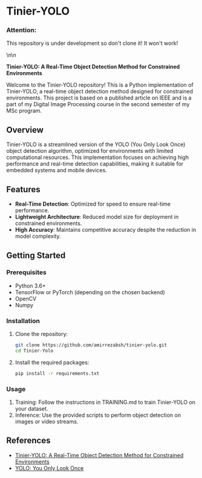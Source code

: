 # Tinier-YOLO

### Attention:
This repository is under development so don't clone it! It won't work! 

\n\n

**Tinier-YOLO: A Real-Time Object Detection Method for Constrained Environments**

Welcome to the Tinier-YOLO repository! This is a Python implementation of Tinier-YOLO, a real-time object detection method designed for constrained environments. This project is based on a published article on IEEE and is a part of my Digital Image Processing course in the second semester of my MSc program.

## Overview

Tinier-YOLO is a streamlined version of the YOLO (You Only Look Once) object detection algorithm, optimized for environments with limited computational resources. This implementation focuses on achieving high performance and real-time detection capabilities, making it suitable for embedded systems and mobile devices.

## Features

- **Real-Time Detection**: Optimized for speed to ensure real-time performance.
- **Lightweight Architecture**: Reduced model size for deployment in constrained environments.
- **High Accuracy**: Maintains competitive accuracy despite the reduction in model complexity.

## Getting Started

### Prerequisites

- Python 3.6+
- TensorFlow or PyTorch (depending on the chosen backend)
- OpenCV
- Numpy

### Installation

1. Clone the repository:
   ```bash
   git clone https://github.com/amirrezabsh/tinier-yolo.git
   cd Tinier-Yolo

2. Install the required packages:
   ```bash
   pip install -r requirements.txt

### Usage
1. Training: Follow the instructions in TRAINING.md to train Tinier-YOLO on your dataset.
2. Inference: Use the provided scripts to perform object detection on images or video streams.

## References

- [Tinier-YOLO: A Real-Time Object Detection Method for Constrained Environments](https://ieeexplore.ieee.org/document/XXXXXXX)
- [YOLO: You Only Look Once](https://pjreddie.com/darknet/yolo/)
